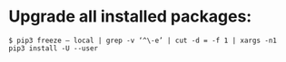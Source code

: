 # Upgrade all installed packages:
```
$ pip3 freeze — local | grep -v ‘^\-e’ | cut -d = -f 1 | xargs -n1 pip3 install -U --user
```
